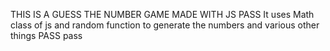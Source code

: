 THIS IS A GUESS THE NUMBER GAME MADE WITH JS PASS
It uses Math class of js and random function to generate the numbers 
and various other things PASS pass
